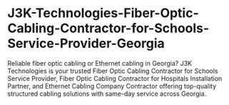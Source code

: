 # J3K-Technologies-Fiber-Optic-Cabling-Contractor-for-Schools-Service-Provider-Georgia
Reliable fiber optic cabling or Ethernet cabling in Georgia? J3K Technologies is your trusted Fiber Optic Cabling Contractor for Schools Service Provider, Fiber Optic Cabling Contractor for Hospitals Installation Partner, and Ethernet Cabling Company Contractor offering top-quality structured cabling solutions with same-day service across Georgia.
